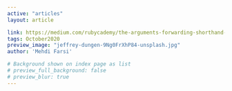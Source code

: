 ```yaml
---
active: "articles"
layout: article

link: https://medium.com/rubycademy/the-arguments-forwarding-shorthand-in-ruby-2-7-af32d58c223b
tags: October2020
preview_image: "jeffrey-dungen-9Ng0FrXhP84-unsplash.jpg"
author: 'Mehdi Farsi'

# Background shown on index page as list
# preview_full_background: false
# preview_blur: true
---
```

